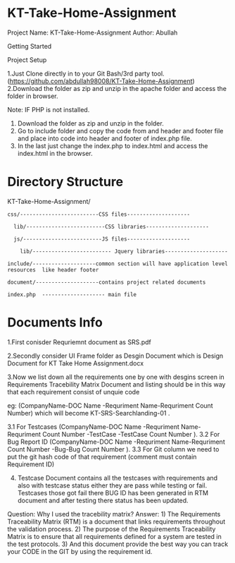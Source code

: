 # KT-Take-Home-Assignment

Project Name: KT-Take-Home-Assignment
Author: Abullah


Getting Started

Project Setup

1.Just Clone directly in to your Git Bash/3rd party tool. (https://github.com/abdullah98008/KT-Take-Home-Assignment)
2.Download the folder as zip and unzip in the apache folder and access the folder in browser.


Note: IF PHP is not installed.
1. Download the folder as zip and unzip in the folder.
2. Go to include folder and copy the code from and header and footer file and place into code into header and footer of index.php file.
3. In the last just change the index.php to index.html and access the index.html in the browser.



# Directory Structure



KT-Take-Home-Assignment/
	
	css/-------------------------CSS files--------------------
      
      lib/-------------------------CSS libraries--------------------

      js/-------------------------JS files--------------------
      
      	lib/------------------------- Jquery libraries--------------------
    
    include/--------------------common section will have application level resources  like header footer          

    document/--------------------contains project related documents            

    index.php  -------------------- main file




# Documents Info


1.First conisder Requriemnt document as SRS.pdf

2.Secondly consider UI Frame folder as Desgin Document which is Design Document for KT Take Home Assignment.docx

3.Now we list down all the requirements one by one with desgins screen in Requirements Tracebility Matrix Document and listing should be in this way that each requirement consist of unquie code 

eg: (CompanyName-DOC Name -Requriment Name-Requriment Count Number) which will become KT-SRS-Searchlanding-01 .

 3.1 For Testcases (CompanyName-DOC Name -Requriment Name-Requriment Count Number -TestCase -TestCase Count Number ).
 3.2 For Bug Report ID (CompanyName-DOC Name -Requriment Name-Requriment Count Number -Bug-Bug Count Number ).
 3.3 For Git column we need to put the git hash code of that requirement (comment must contain Requirement ID)

4. Testcase Document contains all the testcases with requirements and also with testcase status either they are pass while testing or fail. Testcases those got fail there
BUG ID has been generated in RTM document and after testing there status has been updated. 

Question: Why I used the tracebility matrix?
Answer: 1) The Requirements Traceability Matrix (RTM) is a document that links requirements throughout the validation process. 
		2) The purpose of the Requirements Traceability Matrix is to ensure that all requirements defined for a system are tested in the test protocols.
		3) And this document provide the best way you can track your CODE in the GIT by using the requirement id. 
